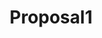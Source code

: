 ---
title: Proposal1
client_logo: /assets/images/proposals/nordic_projekt_logo.svg
password: password
sections:
- title: Situation
  blocks:
    - type: text
      data: 
        type: lead
        body: |
          Nordic Projekt is the main brand for specialised glasses in Spain, Portugal and Italy. Their growth strategy is traditional and sales-oriented, mainly running through pharmacy retail partners.
    - type: text
      data: 
        body: |
          To match the pace and competition in the global retail market, they need a more scalable and systematic approach to growth. In order to achieve this, they need to develop a growth model that relies on systems-thinking and leverages digital opportunities.

          Nordic Projekt has a strong team that focuses on brand awareness and sales, which can benefit perfectly from the growth-oriented, modern approach that Double has to offer.

- title: Strategy
  blocks:
    - type: text
      data:
        body: |
          To enable and speed up international expansion, we need to find a scalable system that we can roll out, rinse and repeat in each new market we enter. By starting in one market we can find this repeatable template. Once this approach is validated, we can move towards unlocking new markets.

          We would need to work hand in hand with both marketing and sales departments to share current best practices and build out the growth system together with the team.

          There are three essential parts in every growth system:

    - type: list1
      data:
        items:
          - title: Lead Gen Engine
            body: |
              Outbound and/or inbound marketing channels to repeatably bring in quality leads to the brand, and interest them in the product.
          - title: Sales Funnel/Process
            body: |
              Outbound and/or inbound marketing channels to repeatably bring in quality leads to the brand, and interest them in the product.
          - title: Retention & Referral
            body: |
              A set of processes to onboard, activate customers, and create sharing/viral components in order for the client base to grow exponentially.

- title: The B2B Growth Model
  blocks:
    - type: text
      data:
        type: lead
        body: |
          Although all Healthee Company brands in both B2B and B2C will require such a system, we'll start in B2B, Italian market for Nordic Projekt. Nordic Projekt already has a significant brand status and market share, it's possible to consider both outbound and inbound channels simultaneously.

    - type: text
      data:
        body: |
          ### Outbound Lead Gen Engine

          To find qualified prospects and hand them over to the sales reps in an efficient way, there are three stages that need to be set up:

    - type: list2
      data:
        type: numbers
        items:
          - title: Prospecting
            body: |
              The process of locating places where your target audience is hanging out and finding their contact details to reach them. This part is easy to automate/outsource.
          - title: Outreach
            body: |
              Through multiple channels we can reach out to the potential leads. Most popular is LinkedIn, but I think cold emailing and calling can also be very successful.
          - title: Qualification
            body: |
              This is the stage where we need to hand-off the highly qualified leads to the actual sales representatives. These 'reps’ are in the business of relationship building and closing. The prior stages must be done by someone else the reps to keep them focused.

    - type: text
      data:
        body: |
          ### Inbound Lead Gen engine

          For inbound lead generation there are many options. It is key to prioritise the channels and set up experiments to find the ones that are worth investing in. This part of the growth system relies much on the branding of the company, since conversion and channels performance depend on the status of the brand.

          Inbound lead generation can be divided into two separate stages:

    - type: list2
      data:
        items:
          - title: Awareness
            body: |
              Creating awareness can be done through multiple channels, like content marketing, SEO, Google Ads, LinkedIn Ads, PR, organic SM.
          - title: Conversion
            body: |
              Conversion happens mostly on the website, or by leads emailing directly. Every possible route from first exposure to first content must be as smooth as possible.

    - type: text
      data:
        body: |
          ### Sales Process

          Although the sales process in a traditional market heavily depends on the inner workings of the sales team, there are a few areas that can benefit from a more growth oriented approach.

    - type: list2
      data:
        items:
          - title: Systemised sales process
            body: |
              All lead generation efforts must find a good alignment with sales, to ensure a structure that incentivises available talent as effectively as possible.
          - title: Persuasive email marketing
            body: |
              Most sales departments forget to add clients to their email lists to share relevant content and don't keep them warm until it's time to close.
          - title: Retargeting strategies
            body: |
              Retargeting is most popular in B2C businesses, but are under-appreciated by B2B businesses. They provide the perfect reminder and brand building to close the sale.

    - type: text
      data:
        body: |
          ### Retention & Referral

          The purpose of the last system is to create brand ambassadors and returning customers. Although the quality of the products is key, there are a few marketing strategies that aid customer retention and referral.

    - type: list1
      data:
        items:
          - title: CRM
            body: |
              On-point content and personal communication with the current B2B customer base.
          - title: Referral strategies
            body: |
              By creating sharable assets and supply partners with many test products, customers can recommend your products to others. This typically works well in traditional, non-competitive markets.
          - title: B2B → B2C loops
            body: |
              By engaging customers with nice product extras and consumer CRM, you create power users that will return for upsells and returning purchase. Extra engagement with sharable content, product experience and sharing schemes will create brand ambassadors that bring in new customers for free.
---